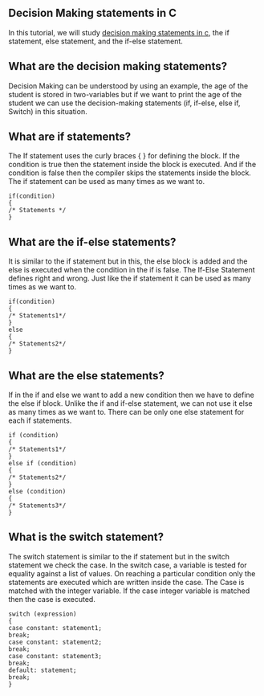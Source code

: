 ## Decision Making statements in C

In this tutorial, we will study [decision making statements in c](https://usemynotes.com/what-is-decision-making-statements-in-c/), the if statement, else statement, and the if-else statement.

## What are the decision making statements?
Decision Making can be understood by using an example, the age of the student is stored in two-variables but if we want to print the age of the student we can use the decision-making statements (if, if-else, else if, Switch) in this situation.

## What are if statements?
The If statement uses the curly braces { } for defining the block. If the condition is true then the statement inside the block is executed. And if the condition is false then the compiler skips the statements inside the block. The if statement can be used as many times as we want to.

```
if(condition)
{
/* Statements */
}
```

## What are the if-else statements?

It is similar to the if statement but in this, the else block is added and the else is executed when the condition in the if is false. The If-Else Statement defines right and wrong. Just like the if statement it can be used as many times as we want to.

```
if(condition)
{
/* Statements1*/
}
else
{
/* Statements2*/
}
```

## What are the else statements?

If in the if and else we want to add a new condition then we have to define the else if block. Unlike the if and if-else statement, we can not use it else as many times as we want to. There can be only one else statement for each if statements.
```
if (condition)
{
/* Statements1*/
}
else if (condition)
{
/* Statements2*/
}
else (condition)
{
/* Statements3*/
}
```

## What is the switch statement?

The switch statement is similar to the if statement but in the switch statement we check the case. In the switch case, a variable is tested for equality against a list of values. On reaching a particular condition only the statements are executed which are written inside the case. The Case is matched with the integer variable. If the case integer variable is matched then the case is executed.
```
switch (expression)
{
case constant: statement1;
break;
case constant: statement2;
break;
case constant: statement3;
break;
default: statement;
break;
}
```
